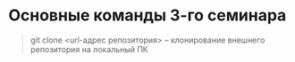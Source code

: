 # Основные команды 3-го семинара 
> git clone <url-адрес репозитория> – клонирование внешнего репозитория на локальный ПК